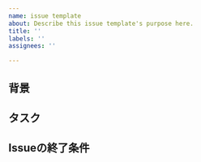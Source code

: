 ```yaml
---
name: issue template
about: Describe this issue template's purpose here.
title: ''
labels: ''
assignees: ''

---
```


## 背景

## タスク

## Issueの終了条件
